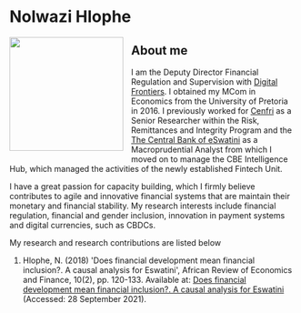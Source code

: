 # **Nolwazi Hlophe**
<dl>
<img src="LwaziMabhengu_01.jpg" style="border: 0pt none; margin-bottom: 1em; float: left; margin-right: 1em;" height="200">
<p style="text-align: left;">
</p>
</dl>
  
## **About me**
 
  I am the Deputy Director Financial Regulation and Supervision with <a href="https://digitalfrontiers.org" target="_bank">Digital Frontiers</a>. I obtained my MCom in Economics from the University of Pretoria in 2016. I previously worked for <a href="https://cenfri.org" target="_bank">Cenfri</a> as a Senior Researcher within the Risk, Remittances and Integrity Program and the <a href="https://www.centralbank.org.sz" target="_bank">The Central Bank of eSwatini</a> as a Macroprudential Analyst from which I moved on to manage the CBE Intelligence Hub, which managed the activities of the newly established Fintech Unit.

I have a great passion for capacity building, which I firmly believe contributes to agile and innovative financial systems that are maintain their monetary and financial stability. My research interests include financial regulation, financial and gender inclusion, innovation in payment systems and digital currencies, such as CBDCs.
    


My research and research contributions are listed below

1. Hlophe, N. (2018) 'Does financial development mean financial inclusion?. A causal analysis for Eswatini', African Review of Economics and Finance, 10(2), pp. 120-133. Available at: <a href="file:///C:/Users/Nolwazi/Downloads/Article+5_Financial+development+and+inclusion%20(1).pdf" target="_bank">Does financial development mean financial inclusion?. A causal analysis for Eswatini</a> (Accessed: 28 September 2021).



